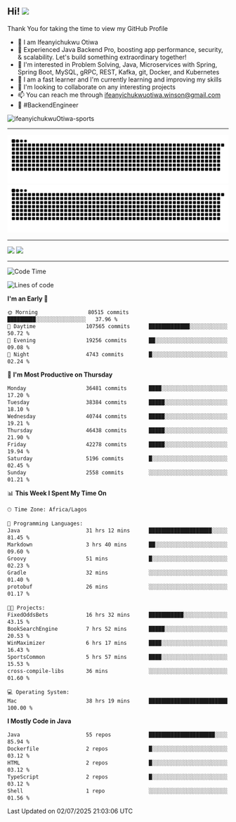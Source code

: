 <!-- BLOG-POST-LIST:START --><!-- BLOG-POST-LIST:END -->

## Hi! <img src="https://media.giphy.com/media/hvRJCLFzcasrR4ia7z/giphy.gif" width="4%"> 

Thank You for taking the time to view my GitHub Profile

- 👋 I am Ifeanyichukwu Otiwa
- 🚀 Experienced Java Backend Pro, boosting app performance, security, & scalability. Let's build something extraordinary together!
- 👀 I'm interested in Problem Solving, Java, Microservices with Spring, Spring Boot, MySQL, gRPC, REST, Kafka, git, Docker, and Kubernetes
- 🌱 I am a fast learner and I'm currently learning and improving my skills
- 💞️ I'm looking to collaborate on any interesting projects
- 📫 You can reach me through ifeanyichukwuotiwa.winson@gmail.com
- 🚀 #BackendEngineer

<p align="left" marginTop="10px"> <img src="https://komarev.com/ghpvc/?username=ifeanyichukwuOtiwa-sports&label=Profile%20views&color=0e75b6&style=for-the-badge" alt="ifeanyichukwuOtiwa-sports" /> </p>

***

<!--🐍📈SNAKEGRAPH / 🌐WEBSITE: https://github.com/Platane/snk -->
![github contribution grid snake animation](https://raw.githubusercontent.com/ifeanyichukwuOtiwa-sports/ifeanyichukwuOtiwa-sports/output/github-contribution-grid-snake-dark.svg#gh-dark-mode-only)![github contribution grid snake animation](https://raw.githubusercontent.com/ifeanyichukwuOtiwa-sports/ifeanyichukwuOtiwa-sports/output/github-contribution-grid-snake.svg#gh-light-mode-only)

***

<p float="left">
  <img float="left" src="https://github-readme-stats.vercel.app/api?username=ifeanyichukwuOtiwa-sports&count_private=true&include_all_commits=true&theme=react&show_icons=true" />
  <img float="right" src="https://github-readme-stats.vercel.app/api/top-langs/?username=ifeanyichukwuOtiwa-sports&layout=compact&show_icons=true&theme=react" /> 
</p>

***



<!--START_SECTION:waka-->
![Code Time](http://img.shields.io/badge/Code%20Time-3%2C912%20hrs%202%20mins-blue)

![Lines of code](https://img.shields.io/badge/From%20Hello%20World%20I%27ve%20Written-56.8%20million%20lines%20of%20code-blue)

**I'm an Early 🐤** 

```text
🌞 Morning                80515 commits       █████████░░░░░░░░░░░░░░░░   37.96 % 
🌆 Daytime                107565 commits      █████████████░░░░░░░░░░░░   50.72 % 
🌃 Evening                19256 commits       ██░░░░░░░░░░░░░░░░░░░░░░░   09.08 % 
🌙 Night                  4743 commits        █░░░░░░░░░░░░░░░░░░░░░░░░   02.24 % 
```
📅 **I'm Most Productive on Thursday** 

```text
Monday                   36481 commits       ████░░░░░░░░░░░░░░░░░░░░░   17.20 % 
Tuesday                  38384 commits       █████░░░░░░░░░░░░░░░░░░░░   18.10 % 
Wednesday                40744 commits       █████░░░░░░░░░░░░░░░░░░░░   19.21 % 
Thursday                 46438 commits       █████░░░░░░░░░░░░░░░░░░░░   21.90 % 
Friday                   42278 commits       █████░░░░░░░░░░░░░░░░░░░░   19.94 % 
Saturday                 5196 commits        █░░░░░░░░░░░░░░░░░░░░░░░░   02.45 % 
Sunday                   2558 commits        ░░░░░░░░░░░░░░░░░░░░░░░░░   01.21 % 
```


📊 **This Week I Spent My Time On** 

```text
🕑︎ Time Zone: Africa/Lagos

💬 Programming Languages: 
Java                     31 hrs 12 mins      ████████████████████░░░░░   81.45 % 
Markdown                 3 hrs 40 mins       ██░░░░░░░░░░░░░░░░░░░░░░░   09.60 % 
Groovy                   51 mins             █░░░░░░░░░░░░░░░░░░░░░░░░   02.23 % 
Gradle                   32 mins             ░░░░░░░░░░░░░░░░░░░░░░░░░   01.40 % 
protobuf                 26 mins             ░░░░░░░░░░░░░░░░░░░░░░░░░   01.17 % 

🐱‍💻 Projects: 
FixedOddsBets            16 hrs 32 mins      ███████████░░░░░░░░░░░░░░   43.15 % 
BookSearchEngine         7 hrs 52 mins       █████░░░░░░░░░░░░░░░░░░░░   20.53 % 
WinMaximizer             6 hrs 17 mins       ████░░░░░░░░░░░░░░░░░░░░░   16.43 % 
SportsCommon             5 hrs 57 mins       ████░░░░░░░░░░░░░░░░░░░░░   15.53 % 
cross-compile-libs       36 mins             ░░░░░░░░░░░░░░░░░░░░░░░░░   01.60 % 

💻 Operating System: 
Mac                      38 hrs 19 mins      █████████████████████████   100.00 % 
```

**I Mostly Code in Java** 

```text
Java                     55 repos            █████████████████████░░░░   85.94 % 
Dockerfile               2 repos             █░░░░░░░░░░░░░░░░░░░░░░░░   03.12 % 
HTML                     2 repos             █░░░░░░░░░░░░░░░░░░░░░░░░   03.12 % 
TypeScript               2 repos             █░░░░░░░░░░░░░░░░░░░░░░░░   03.12 % 
Shell                    1 repo              ░░░░░░░░░░░░░░░░░░░░░░░░░   01.56 % 
```




 Last Updated on 02/07/2025 21:03:06 UTC
<!--END_SECTION:waka-->

<!--
<p align="center">
![trophy](https://github-profile-trophy.vercel.app/?username=ifeanyichukwuOtiwa-sports&theme=onedark) (https://github.com/ryo-ma/github-profile-trophy)
</p>
-->

<!---
ifeanyi-otiwa/ifeanyi-otiwa is a ✨ special ✨ repository because its `README.md` (this file) appears on your GitHub profile.
You can click the Preview link to take a look at your changes.
--->
